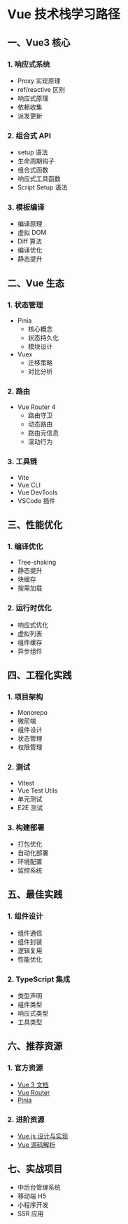 <!--
 * @Author: YangFang
 * @Date: 2025-02-20 15:24:39
 * @LastEditTime: 2025-02-20 15:25:40
 * @Description: 
-->
# Vue 技术栈学习路径

## 一、Vue3 核心
### 1. 响应式系统
- Proxy 实现原理
- ref/reactive 区别
- 响应式原理
- 依赖收集
- 派发更新

### 2. 组合式 API
- setup 语法
- 生命周期钩子
- 组合式函数
- 响应式工具函数
- Script Setup 语法

### 3. 模板编译
- 编译原理
- 虚拟 DOM
- Diff 算法
- 编译优化
- 静态提升

## 二、Vue 生态
### 1. 状态管理
- Pinia
  - 核心概念
  - 状态持久化
  - 模块设计
- Vuex
  - 迁移策略
  - 对比分析

### 2. 路由
- Vue Router 4
  - 路由守卫
  - 动态路由
  - 路由元信息
  - 滚动行为

### 3. 工具链
- Vite
- Vue CLI
- Vue DevTools
- VSCode 插件

## 三、性能优化
### 1. 编译优化
- Tree-shaking
- 静态提升
- 块缓存
- 按需加载

### 2. 运行时优化
- 响应式优化
- 虚拟列表
- 组件缓存
- 异步组件

## 四、工程化实践
### 1. 项目架构
- Monorepo
- 微前端
- 组件设计
- 状态管理
- 权限管理

### 2. 测试
- Vitest
- Vue Test Utils
- 单元测试
- E2E 测试

### 3. 构建部署
- 打包优化
- 自动化部署
- 环境配置
- 监控系统

## 五、最佳实践
### 1. 组件设计
- 组件通信
- 组件封装
- 逻辑复用
- 性能优化

### 2. TypeScript 集成
- 类型声明
- 组件类型
- 响应式类型
- 工具类型

## 六、推荐资源
### 1. 官方资源
- [Vue 3 文档](https://cn.vuejs.org/)
- [Vue Router](https://router.vuejs.org/zh/)
- [Pinia](https://pinia.vuejs.org/zh/)

### 2. 进阶资源
- [Vue.js 设计与实现](https://book.douban.com/subject/35768338/)
- [Vue 源码解析](https://github.com/vuejs/core)

## 七、实战项目
- 中后台管理系统
- 移动端 H5
- 小程序开发
- SSR 应用 